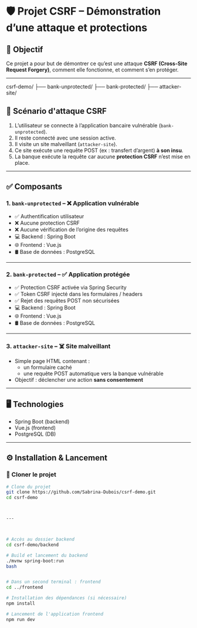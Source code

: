 # 🛡️ Projet CSRF – Démonstration d’une attaque et protections

## 🧪 Objectif

Ce projet a pour but de démontrer ce qu’est une attaque **CSRF (Cross-Site Request Forgery)**, comment elle fonctionne, et comment s’en protéger.

---


csrf-demo/
├── bank-unprotected/
├── bank-protected/
├── attacker-site/

## 🧪 Scénario d'attaque CSRF

1. L’utilisateur se connecte à l’application bancaire vulnérable (`bank-unprotected`).
2. Il reste connecté avec une session active.
3. Il visite un site malveillant (`attacker-site`).
4. Ce site exécute une requête POST (ex : transfert d’argent) **à son insu**.
5. La banque exécute la requête car aucune **protection CSRF** n’est mise en place.

---

## ✅ Composants

### 1. `bank-unprotected` – ❌ Application vulnérable

- ✅ Authentification utilisateur
- ❌ Aucune protection CSRF
- ❌ Aucune vérification de l’origine des requêtes
- 💻 Backend : Spring Boot  
- 🌐 Frontend : Vue.js  
- 🛢️ Base de données : PostgreSQL

---

### 2. `bank-protected` – ✅ Application protégée

- ✅ Protection CSRF activée via Spring Security
- ✅ Token CSRF injecté dans les formulaires / headers
- ✅ Rejet des requêtes POST non sécurisées
- 💻 Backend : Spring Boot  
- 🌐 Frontend : Vue.js  
- 🛢️ Base de données : PostgreSQL

---

### 3. `attacker-site` – ☠️ Site malveillant

- Simple page HTML contenant :
  - un formulaire caché
  - une requête POST automatique vers la banque vulnérable
- Objectif : déclencher une action **sans consentement**

---

## 🖥️ Technologies

- Spring Boot (backend)
- Vue.js (frontend)
- PostgreSQL (DB)

---

## ⚙️ Installation & Lancement

### 🔹 Cloner le projet

```bash
# Clone du projet
git clone https://github.com/Sabrina-Dubois/csrf-demo.git
cd csrf-demo



---



# Accès au dossier backend
cd csrf-demo/backend

# Build et lancement du backend
./mvnw spring-boot:run
bash


# Dans un second terminal : frontend
cd ../frontend

# Installation des dépendances (si nécessaire)
npm install

# Lancement de l'application frontend
npm run dev

